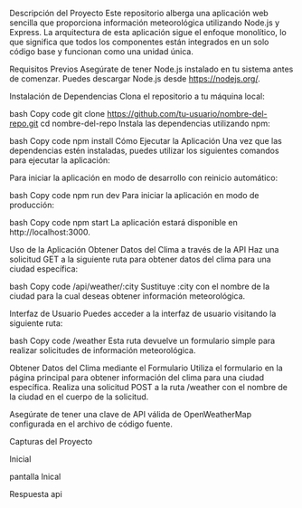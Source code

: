 Descripción del Proyecto Este repositorio alberga una aplicación web sencilla que proporciona información meteorológica utilizando Node.js y Express. La arquitectura de esta aplicación sigue el enfoque monolítico, lo que significa que todos los componentes están integrados en un solo código base y funcionan como una unidad única.

Requisitos Previos Asegúrate de tener Node.js instalado en tu sistema antes de comenzar. Puedes descargar Node.js desde https://nodejs.org/.

Instalación de Dependencias Clona el repositorio a tu máquina local:

bash Copy code git clone https://github.com/tu-usuario/nombre-del-repo.git cd nombre-del-repo Instala las dependencias utilizando npm:

bash Copy code npm install Cómo Ejecutar la Aplicación Una vez que las dependencias estén instaladas, puedes utilizar los siguientes comandos para ejecutar la aplicación:

Para iniciar la aplicación en modo de desarrollo con reinicio automático:

bash Copy code npm run dev Para iniciar la aplicación en modo de producción:

bash Copy code npm start La aplicación estará disponible en http://localhost:3000.

Uso de la Aplicación Obtener Datos del Clima a través de la API Haz una solicitud GET a la siguiente ruta para obtener datos del clima para una ciudad específica:

bash Copy code /api/weather/:city Sustituye :city con el nombre de la ciudad para la cual deseas obtener información meteorológica.

Interfaz de Usuario Puedes acceder a la interfaz de usuario visitando la siguiente ruta:

bash Copy code /weather Esta ruta devuelve un formulario simple para realizar solicitudes de información meteorológica.

Obtener Datos del Clima mediante el Formulario Utiliza el formulario en la página principal para obtener información del clima para una ciudad específica. Realiza una solicitud POST a la ruta /weather con el nombre de la ciudad en el cuerpo de la solicitud.

Asegúrate de tener una clave de API válida de OpenWeatherMap configurada en el archivo de código fuente.

Capturas del Proyecto

Inicial

pantalla Inical

Respuesta api
